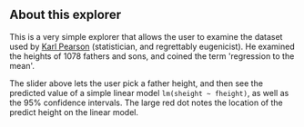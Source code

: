 ## About this explorer

This is a very simple explorer that allows the user to examine the dataset used by 
[Karl Pearson](https://en.wikipedia.org/wiki/Karl_Pearson) (statistician, and regrettably eugenicist). He examined the heights of 1078 fathers and sons, and coined the term 'regression to the mean'. 

The slider above lets the user pick a father height, and then see the predicted value of a simple linear model `lm(sheight ~ fheight)`, as well as the 95% confidence intervals. The large red dot notes the location of the predict height on the linear model.